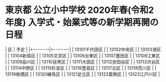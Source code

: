 # 東京都 公立小中学校 2020年春(令和2年度) 入学式・始業式等の新学期再開の日程

| 区      | 予定    |
|+--------|+--------|
| 13101千代田区 |
| 13102中央区   |
| 13103港区     |
| 13104新宿区   |
| 13105文京区   |
| 13106台東区   |
| 13107墨田区   |
| 13108江東区   |
| 13109品川区   |
| 13110目黒区   |
| 13111大田区   |
| 13112世田谷区 |
| 13113渋谷区   |
| 13114中野区   |
| 13115杉並区   |
| 13116豊島区   |
| 13117北区     |
| 13118荒川区   |
| 13119板橋区   |
| 13120練馬区   |
| 13121足立区   |
| 13122葛飾区   |
| 13123江戸川区 |

